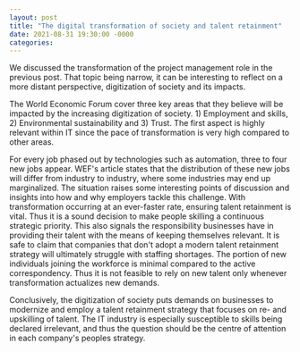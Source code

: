 ```yaml
---
layout: post
title: "The digital transformation of society and talent retainment"
date: 2021-08-31 19:30:00 -0000
categories:
---
```

We discussed the transformation of the project management role in the previous post. That topic being narrow, it can be interesting to reflect on a more distant perspective, digitization of society and its impacts. 

The World Economic Forum cover three key areas that they believe will be impacted by the increasing digitization of society. 1) Employment and skills, 2) Environmental sustainability and 3) Trust. The first aspect is highly relevant within IT since the pace of transformation is very high compared to other areas. 

For every job phased out by technologies such as automation, three to four new jobs appear. WEF's article states that the distribution of these new jobs will differ from industry to industry, where some industries may end up marginalized. The situation raises some interesting points of discussion and insights into how and why employers tackle this challenge. With transformation occurring at an ever-faster rate, ensuring talent retainment is vital. Thus it is a sound decision to make people skilling a continuous strategic priority. This also signals the responsibility businesses have in providing their talent with the means of keeping themselves relevant. It is safe to claim that companies that don't adopt a modern talent retainment strategy will ultimately struggle with staffing shortages. The portion of new individuals joining the workforce is minimal compared to the active correspondency. Thus it is not feasible to rely on new talent only whenever transformation actualizes new demands. 

Conclusively, the digitization of society puts demands on businesses to modernize and employ a talent retainment strategy that focuses on re- and upskilling of talent. The IT industry is especially susceptible to skills being declared irrelevant, and thus the question should be the centre of attention in each company's peoples strategy.  


